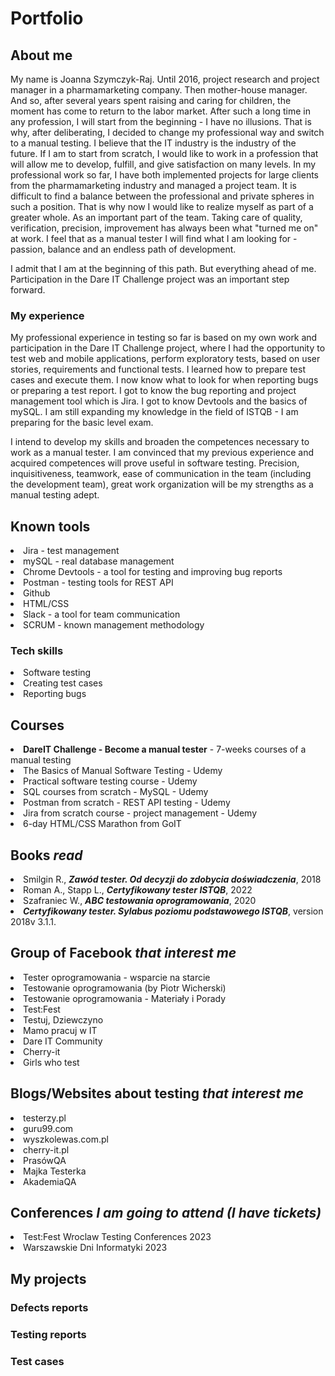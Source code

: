 # Portfolio

## About me 

My name is Joanna Szymczyk-Raj. Until 2016, project research and project manager in a pharmamarketing company. Then mother-house manager. And so, after several years spent raising and caring for children, the moment has come to return to the labor market. After such a long time in any profession, I will start from the beginning - I have no illusions.
That is why, after deliberating, I decided to change my professional way and switch to a manual testing.
I believe that the IT industry is the industry of the future. If I am to start from scratch, I would like to work in a profession that will allow me to develop, fulfill, and give satisfaction on many levels.
In my professional work so far, I have both implemented projects for large clients from the pharmamarketing industry and managed a project team. It is difficult to find a balance between the professional and private spheres in such a position. That is why now I would like to realize myself as part of a greater whole. As an important part of the team. Taking care of quality, verification, precision, improvement has always been what "turned me on" at work. I feel that as a manual tester I will find what I am looking for - passion, balance and an endless path of development.

I admit that I am at the beginning of this path. But everything ahead of me. 
Participation in the Dare IT Challenge project was an important step forward.

### My experience 

My professional experience in testing so far is based on my own work and participation in the Dare IT Challenge project, where I had the opportunity to test web and mobile applications, perform exploratory tests, based on user stories, requirements and functional tests. I learned how to prepare test cases and execute them. I now know what to look for when reporting bugs or preparing a test report.
I got to know the bug reporting and project management tool which is Jira. I got to know Devtools and the basics of mySQL. 
I am still expanding my knowledge in the field of ISTQB - I am preparing for the basic level exam.

I intend to develop my skills and broaden the competences necessary to work as a manual tester.
I am convinced that my previous experience and acquired competences will prove useful in software testing. Precision, inquisitiveness, teamwork, ease of communication in the team (including the development team), great work organization will be my strengths as a manual testing adept.

## Known tools 

<div>
<li>Jira - test management</li>
<li>mySQL - real database management</li>
<li>Chrome Devtools - a tool for testing and improving bug reports</li>
<li>Postman - testing tools for REST API</li>
<li>Github</li>
<li>HTML/CSS</li>
<li>Slack - a tool for team communication</li>
<li>SCRUM - known management methodology</li>
</div>

### Tech skills

<div>
<li>Software testing</li>
<li>Creating test cases</li>
<li>Reporting bugs</li>

</div>

## Courses

<div>
  <li><b>DareIT Challenge - Become a manual tester</b> - 7-weeks courses of a manual testing</li>
<li>The Basics of Manual Software Testing - Udemy</li>
<li>Practical software testing course - Udemy</li>
<li>SQL courses from scratch - MySQL - Udemy</li>
<li>Postman from scratch - REST API testing - Udemy</li>
<li>Jira from scratch course - project management - Udemy</li>
<li>6-day HTML/CSS Marathon from GoIT</li>

<div/>
  
## Books *read* 
 
<div>
  
  <li>Smilgin R., <i><b>Zawód tester. Od decyzji do zdobycia doświadczenia</i></b>, 2018</li>
  <li>Roman A., Stapp L., <i><b>Certyfikowany tester ISTQB</i></b>, 2022</li>  
  <li>Szafraniec W., <i><b>ABC testowania oprogramowania</i></b>, 2020</li>
  <li> <i><b>Certyfikowany tester. Sylabus poziomu podstawowego ISTQB</i></b>, version 2018v 3.1.1.</li>
    
<div/>
  
## Group of Facebook *that interest me*
 
  <div>
    
<li>Tester oprogramowania - wsparcie na starcie</li>
<li>Testowanie oprogramowania (by Piotr Wicherski)</li>
<li>Testowanie oprogramowania - Materiały i Porady</li>
<li>Test:Fest</li>
<li>Testuj, Dziewczyno</li>
<li>Mamo pracuj w IT</li>
<li>Dare IT Community</li>
    <li>Cherry-it</li>
<li>Girls who test</li>
  </div>
  
## Blogs/Websites about testing *that interest me*

  <div>
 <li>testerzy.pl</li>
 <li>guru99.com</li>
 <li>wyszkolewas.com.pl</li>
 <li>cherry-it.pl</li>
 <li>PrasówQA</li>
 <li>Majka Testerka</li>
 <li>AkademiaQA</li>
    
  </div>
  
## Conferences *I am going to attend (I have tickets)*
  
  <div>
    <li>Test:Fest Wroclaw Testing Conferences 2023</li>
    <li>Warszawskie Dni Informatyki 2023</li>
  </div>
  
  
## My projects
  
  ### Defects reports
  ### Testing reports
  ### Test cases
 
  
  
  
  
